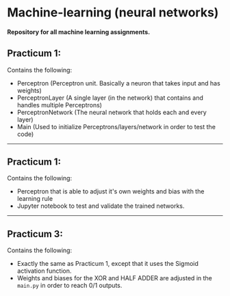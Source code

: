 # Machine-learning (neural networks)
#### Repository for all machine learning assignments.

## Practicum 1:
Contains the following:
  - Perceptron (Perceptron unit. Basically a neuron that takes input and has weights)
  - PerceptronLayer (A single layer (in the network) that contains and handles multiple Perceptrons)
  - PerceptronNetwork (The neural network that holds each and every layer)
  - Main (Used to initialize Perceptrons/layers/network in order to test the code)
-------------

## Practicum 1: 
Contains the following:
  - Perceptron that is able to adjust it's own weights and bias with the learning rule
  - Jupyter notebook to test and validate the trained networks.
-------------

## Practicum 3:
Contains the following:
  - Exactly the same as Practicum 1, except that it uses the Sigmoid activation function. <br/>
  - Weights and biases for the XOR and HALF ADDER are adjusted in the `main.py` in order to reach 0/1 outputs.
